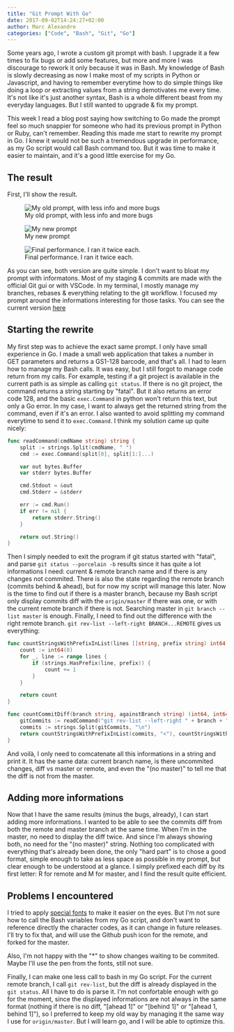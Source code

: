 ```yaml
---
title: "Git Prompt With Go"
date: 2017-09-02T14:24:27+02:00
author: Marc Alexandre
categories: ["Code", "Bash", "Git", "Go"]
---
```


Some years ago, I wrote a custom git prompt with bash. I upgrade it a few times to fix bugs or add some features, but more and more I was discourage to rework it only because it was in Bash. My knowledge of Bash is slowly decreasing as now I make most of my scripts in Python or Javascript, and having to remember everytime how to do simple things like doing a loop or extracting values from a string demotivates me every time. It's not like it's just another syntax, Bash is a whole different beast from my everyday languages. But I still wanted to upgrade & fix my prompt.

This week I read a blog post saying how switching to Go made the prompt feel so much snappier for someone who had its previous prompt in Python or Ruby, can't remember. Reading this made me start to rewrite my prompt in Go. I knew it would not be such a tremendous upgrade in performance, as my Go script would call Bash command too. But it was time to make it easier to maintain, and it's a good little exercise for my Go.

<!-- more -->

## The result

First, I'll show the result.

<figure>
    <img src="/img/git-prompt-with-go/old-git-prompt.png" alt="My old prompt, with less info and more bugs">
    <figcaption>My old prompt, with less info and more bugs</figcaption>
</figure>

<figure>
    <img src="/img/git-prompt-with-go/new-git-prompt.png" alt="My new prompt">
    <figcaption>My new prompt</figcaption>
</figure>

<figure>
    <img src="/img/git-prompt-with-go/performance.png" alt="Final performance. I ran it twice each.">
    <figcaption>Final performance. I ran it twice each.</figcaption>
</figure>

As you can see, both version are quite simple. I don't want to bloat my prompt with informatons. Most of my staging & commits are made with the official Git gui or with VSCode. In my terminal, I mostly manage my branches, rebases & everything relating to the git workflow. I focused my prompt around the informations interesting for those tasks. You can see the current version [here](https://github.com/malexandre/gogit-prompt)

## Starting the rewrite

My first step was to achieve the exact same prompt. I only have small experience in Go. I made a small web application that takes a number in GET parameters and returns a GS1-128 barcode, and that's all. I had to learn how to manage my Bash calls. It was easy, but I still forgot to manage code return from my calls. For example, testing if a git project is available in the current path is as simple as calling `git status`. If there is no git project, the command returns a string starting by "fatal". But it also returns an error code 128, and the basic `exec.Command` in python won't return this text, but only a Go error. In my case, I want to always get the returned string from the command, even if it's an error. I also wanted to avoid splitting my command everytime to send it to `exec.Command`. I think my solution came up quite nicely:

```go
func readCommand(cmdName string) string {
    split := strings.Split(cmdName, " ")
    cmd := exec.Command(split[0], split[1:]...)

    var out bytes.Buffer
    var stderr bytes.Buffer

    cmd.Stdout = &out
    cmd.Stderr = &stderr

    err := cmd.Run()
    if err != nil {
        return stderr.String()
    }

    return out.String()
}
```

Then I simply needed to exit the program if git status started with "fatal", and parse `git status --porcelain -b` results since it has quite a lot informations I need: current & remote branch name and if there is any changes not commited. There is also the state regarding the remote branch (commits behind & ahead), but for now my script will manage this later. Now is the time to find out if there is a master branch, because my Bash script only display commits diff with the `origin/master` if there was one, or with the current remote branch if there is not. Searching master in `git branch --list master` is enough. Finally, I need to find out the difference with the right remote branch. `git rev-list --left-right BRANCH...REMOTE` gives us everything:

```go
func countStringsWithPrefixInList(lines []string, prefix string) int64 {
    count := int64(0)
    for _, line := range lines {
        if (strings.HasPrefix(line, prefix)) {
            count += 1
        }
    }

    return count
}

func countCommitDiff(branch string, againstBranch string) (int64, int64) {
    gitCommits := readCommand("git rev-list --left-right " + branch + "..." + againstBranch)
    commits := strings.Split(gitCommits, "\n")
    return countStringsWithPrefixInList(commits, "<"), countStringsWithPrefixInList(commits, ">")
}
```

And voilà, I only need to comcatenate all this informations in a string and print it. It has the same data: current branch name, is there uncommited changes, diff vs master or remote, and even the "(no master)" to tell me that the diff is not from the master.

## Adding more informations

Now that I have the same results (minus the bugs, already), I can start adding more informations. I wanted to be able to see the commits diff from both the remote and master branch at the same time. When I'm in the master, no need to display the diff twice. And since I'm always showing both, no need for the "(no master)" string. Nothing too complicated with everything that's already been done, the only "hard part" is to chose a good format, simple enough to take as less space as possible in my prompt, but clear enough to be understood at a glance. I simply prefixed each diff by its first letter: R for remote and M for master, and I find the result quite efficient.

## Problems I encountered

I tried to apply [special fonts](https://github.com/gabrielelana/awesome-terminal-fonts) to make it easier on the eyes. But I'm not sure how to call the Bash variables from my Go script, and don't want to reference directly the character codes, as it can change in future releases. I'll try to fix that, and will use the Github push icon for the remote, and forked for the master.

Also, I'm not happy with the "*" to show changes waiting to be commited. Maybe I'll use the pen from the fonts, still not sure.

Finally, I can make one less call to bash in my Go script. For the current remote branch, I call `git rev-list`, but the diff is already displayed in the `git status`. All I have to do is parse it. I'm not confortable enough with go for the moment, since the displayed informations are not always in the same format (nothing if there is no diff, "[ahead 1]" or "[behind 1]" or "[ahead 1, behind 1]"), so I preferred to keep my old way by managing it the same way I use for `origin/master`. But I will learn go, and I will be able to optimize this.
